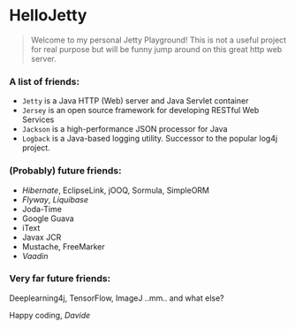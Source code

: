 # HelloJetty

> Welcome to my personal Jetty Playground!
> This is not a useful project for real purpose but will be funny jump around on this great http web server.

### A list of friends:

* `Jetty` is a Java HTTP (Web) server and Java Servlet container 
* `Jersey` is an open source framework for developing RESTful Web Services
* `Jackson` is a high-performance JSON processor for Java
* `Logback` is a Java-based logging utility. Successor to the popular log4j project.

### (Probably) future friends:
* *Hibernate*, EclipseLink, jOOQ, Sormula, SimpleORM
* *Flyway*, *Liquibase*
* Joda-Time
* Google Guava
* iText
* Javax JCR
* Mustache, FreeMarker
* *Vaadin*

### Very far future friends:
Deeplearning4j, TensorFlow, ImageJ ..mm.. and what else?

Happy coding,
*Davide*
